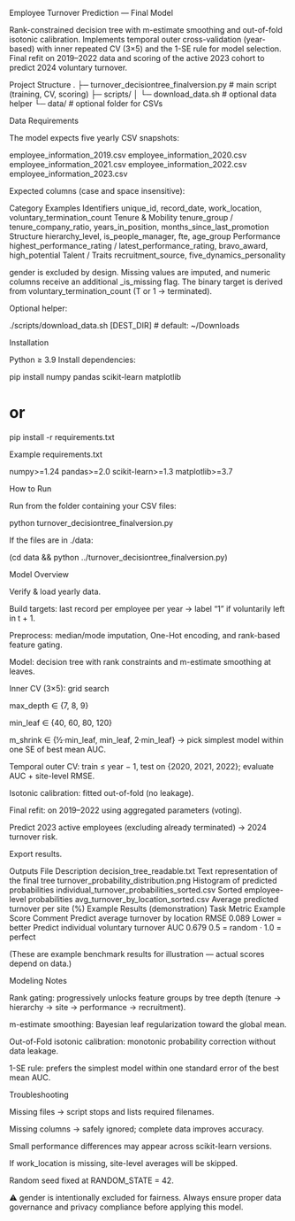 Employee Turnover Prediction — Final Model

Rank-constrained decision tree with m-estimate smoothing and out-of-fold isotonic calibration.
Implements temporal outer cross-validation (year-based) with inner repeated CV (3×5) and the 1-SE rule for model selection.
Final refit on 2019–2022 data and scoring of the active 2023 cohort to predict 2024 voluntary turnover.






Project Structure
.
├─ turnover_decisiontree_finalversion.py   # main script (training, CV, scoring)
├─ scripts/
│  └─ download_data.sh                     # optional data helper
└─ data/                                   # optional folder for CSVs

Data Requirements

The model expects five yearly CSV snapshots:

employee_information_2019.csv
employee_information_2020.csv
employee_information_2021.csv
employee_information_2022.csv
employee_information_2023.csv


Expected columns (case and space insensitive):

Category	Examples
Identifiers	unique_id, record_date, work_location, voluntary_termination_count
Tenure & Mobility	tenure_group / tenure_company_ratio, years_in_position, months_since_last_promotion
Structure	hierarchy_level, is_people_manager, fte, age_group
Performance	highest_performance_rating / latest_performance_rating, bravo_award, high_potential
Talent / Traits	recruitment_source, five_dynamics_personality

gender is excluded by design.
Missing values are imputed, and numeric columns receive an additional _is_missing flag.
The binary target is derived from voluntary_termination_count (T or 1 → terminated).

Optional helper:

./scripts/download_data.sh [DEST_DIR]   # default: ~/Downloads

Installation

Python ≥ 3.9
Install dependencies:

pip install numpy pandas scikit-learn matplotlib
# or
pip install -r requirements.txt


Example requirements.txt

numpy>=1.24
pandas>=2.0
scikit-learn>=1.3
matplotlib>=3.7

How to Run

Run from the folder containing your CSV files:

python turnover_decisiontree_finalversion.py


If the files are in ./data:

(cd data && python ../turnover_decisiontree_finalversion.py)

Model Overview

Verify & load yearly data.

Build targets: last record per employee per year → label “1” if voluntarily left in t + 1.

Preprocess: median/mode imputation, One-Hot encoding, and rank-based feature gating.

Model: decision tree with rank constraints and m-estimate smoothing at leaves.

Inner CV (3×5): grid search

max_depth ∈ {7, 8, 9}

min_leaf ∈ {40, 60, 80, 120}

m_shrink ∈ {½·min_leaf, min_leaf, 2·min_leaf}
→ pick simplest model within one SE of best mean AUC.

Temporal outer CV: train ≤ year − 1, test on {2020, 2021, 2022}; evaluate AUC + site-level RMSE.

Isotonic calibration: fitted out-of-fold (no leakage).

Final refit: on 2019–2022 using aggregated parameters (voting).

Predict 2023 active employees (excluding already terminated) → 2024 turnover risk.

Export results.

Outputs
File	Description
decision_tree_readable.txt	Text representation of the final tree
turnover_probability_distribution.png	Histogram of predicted probabilities
individual_turnover_probabilities_sorted.csv	Sorted employee-level probabilities
avg_turnover_by_location_sorted.csv	Average predicted turnover per site (%)
Example Results (demonstration)
Task	Metric	Example Score	Comment
Predict average turnover by location	RMSE	0.089	Lower = better
Predict individual voluntary turnover	AUC	0.679	0.5 = random · 1.0 = perfect

(These are example benchmark results for illustration — actual scores depend on data.)

Modeling Notes

Rank gating: progressively unlocks feature groups by tree depth
(tenure → hierarchy → site → performance → recruitment).

m-estimate smoothing: Bayesian leaf regularization toward the global mean.

Out-of-Fold isotonic calibration: monotonic probability correction without data leakage.

1-SE rule: prefers the simplest model within one standard error of the best mean AUC.

Troubleshooting

Missing files → script stops and lists required filenames.

Missing columns → safely ignored; complete data improves accuracy.

Small performance differences may appear across scikit-learn versions.

If work_location is missing, site-level averages will be skipped.

Random seed fixed at RANDOM_STATE = 42.

⚠️ gender is intentionally excluded for fairness.
Always ensure proper data governance and privacy compliance before applying this model.
